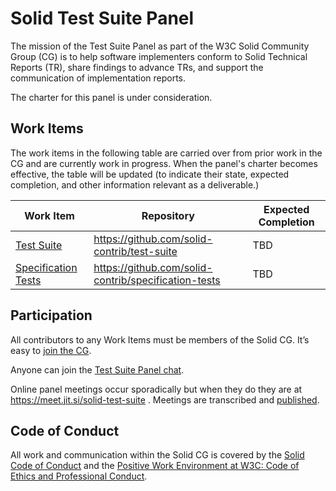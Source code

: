 # Solid Test Suite Panel

The mission of the Test Suite Panel as part of the W3C Solid Community Group (CG) is to help software implementers conform to Solid Technical Reports (TR), share findings to advance TRs, and support the communication of implementation reports.

The charter for this panel is under consideration.

## Work Items

The work items in the following table are carried over from prior work in the CG and are currently work in progress. When the panel's charter becomes effective, the table will be updated (to indicate their state, expected completion, and other information relevant as a deliverable.)

|Work Item|Repository|Expected Completion|
|-|-|-|
|[Test Suite](https://github.com/solid-contrib/test-suite)|https://github.com/solid-contrib/test-suite|TBD|
|[Specification Tests](https://solid-contrib.github.io/specification-tests/)|https://github.com/solid-contrib/specification-tests|TBD|


## Participation

All contributors to any Work Items must be members of the Solid CG. It’s easy to [join the CG](https://www.w3.org/community/solid/join).

Anyone can join the [Test Suite Panel chat](https://gitter.im/solid/test-suite).

Online panel meetings occur sporadically but when they do they are at https://meet.jit.si/solid-test-suite . Meetings are transcribed and [published](https://github.com/solid/test-suite-panel/tree/main/meetings/).

## Code of Conduct

All work and communication within the Solid CG is covered by the [Solid Code of Conduct](https://github.com/solid/process/blob/main/code-of-conduct.md) and the [Positive Work Environment at W3C: Code of Ethics and Professional Conduct](https://www.w3.org/Consortium/cepc/).

